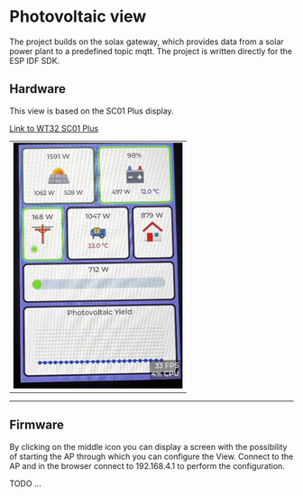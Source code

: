 # Photovoltaic view
The project builds on the solax gateway, which provides data from a solar power plant to a predefined topic mqtt.  The project is written directly for the ESP IDF SDK.
## Hardware
This view is based on the SC01 Plus display.

[Link to WT32 SC01 Plus]([https://en.wireless-tag.com/product-item-26.html])


<table>
    <tr>
        <td><img src="image/scr.jpg" alt="case" width="300"></td>
     </tr>
</table>


---

## Firmware

By clicking on the middle icon you can display a screen with the possibility of starting the AP through which you can configure the View. Connect to the AP and in the browser connect to 192.168.4.1 to perform the configuration. 

TODO  ...
